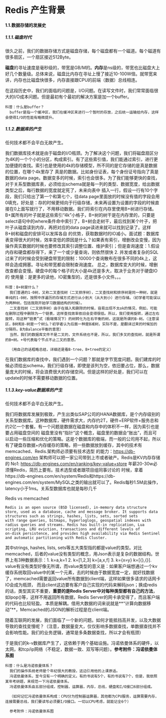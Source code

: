 # Redis 产生背景

#### 1.1.数据存储的发展史

##### 1.1.1.磁盘时代

  很久之前，我们的数据存储方式是磁盘存储，每个磁盘都有一个磁道。每个磁道有很多扇区，一个扇区接近512Byte。

  **磁盘**的寻址速度是毫秒级的，带宽是GB/M的。**内存**是ns级的，带宽也比磁盘大上好几个数量级。总体来说，磁盘比内存在寻址上慢了接近10-100W倍。就带宽来讲，内存也比磁盘快很多，内存直接跟CPU的前端（数据）总线相连。

  在这段历史中，我们的面临的问题是，I/O问题。在读写文件时，我们常常面临很大的I/O成本问题。但是最初有个最初的解决方案是加一个buffer。

```
科普：什么是buffer？
  buffer是指一个缓冲区，我们在缓冲区来进行一个暂时的存放，之后统一运输给内存，这样会使得I/O的性能有略微提升。
```

##### 1.1.2.数据库的产生

  任何技术都不会平白无故产生。

  我们数据库技术就是由于磁盘的I/O瓶颈。为了解决这个问题，我们将磁盘扇区分为4K的一个个小的分区，构成索引。有了这些索引值，我们能通过索引，进行更加便捷的查找。索引也是使用的4k的存储模型，所不同的是它存储的是真是数据的位置，在哪个4k里存了
真是的数据。比如身份证表，每个身份证号指向了真是数据的data page。数据变多的时候，索引也会很多。为了我们能够更快的查找，对于关系型数据库表，必须给出schema就是每一列的类型、数据宽度，给出数据类型之后，每行数据的宽度就定死了，未来向表中
插入一行，假设一行有10个字段，我们只给出了第一个和第七个，往data page里面放的时候没有值的字段会用0填充，好处是：存的时候更倾向于行级存储，未来再设置为设置的字段的时候直接在0上面写就行了，不用移动数据。我们将索引在内存里使用B+树进行存储。
B+属所有的叶子就是这些索引“4k”小格子，B+树的树干是在内存里的，只要是select语句中的where条件命中索引了，B+树会走树干，最后找到某个叶子，把叶子从磁盘读到内存，再把对应的data page读进来就可以找到记录了。这样B+树和磁盘的安排可以发挥各自
的优势，获取数据时的IO减小。面试题：数据库表变得很大的时候，效率变低的原因是什么？如果表有索引，增删改会变慢，因为操作真实数据的时候也要修改其索引调整位置、维护索引；但是查询速度：1.假设内存和硬盘都存得下，来了一个或少量查询，则依然很快
2. 并发或者复杂的SQL过来了的时候会受到硬盘带宽的限制：10000个查询散布在很多不同的4k上，这样会造成拥塞。寻址和带宽都会限制查询速度。 总之，数据库变大的时候，增删改查都会变慢。硬盘中的每个格子的大小是4k还是多大，取决于业务对于硬盘IO的
使用量：是更多的读他，IO密集型的，还是很多小文件。。。

```
科普：B+树是什么？
  我们普通的1-0树，又称二叉查找树（二叉排序树），二叉查找树和排序树是同一种树，就是单纯的1-0树，按照中序遍历的存储方式进行从小到大（从大到小）进行存储。（初学者可能误以为两种树，包括我刚开始学习数据结构的时候）。
  二叉查找树（二叉排序树）由于在插入和删除的时候，容易出现不太ok的情况，例如，可能在删除过程中删除为一个链表，这样查找效率依旧会变得很低。所以，我们使用旋转，通过左右旋转，将这种“链表”式（极端情况下）的树转化为左右平衡的树，这就是所谓的B-树。（注意误区，B树和B-树是一个树么？初学者认为后面一种是B减树，实际不是，是翻译过来的时候加的分隔符。B为Balance平衡的意思）
  当然，我们的数据库文件不是二叉的，文件系统也不是，所以，我们多叉的查找树，就是所谓的B+树。+号代表每个节点不止二叉的意思。
  
  （用自己的话粗略总结，详细还是看B-tree，B+tree的定义）
```

  在我们数据库的查找中，我们遇到一个问题？那就是字节宽度问题。我们建库的时候必须给出schema，我们行级存储，即使是该列为空，依旧要占位，那么，数据量庞大的时候，将会浪费很大的存储空间。但是这样的好处是，我们可以在update的时候不需要移动数据的位置。

##### 1.1.3.key-value数据库的产生



  任何技术都不会平白无故产生。

   我们将数据库发展到极致，产生出类似SAP公司的HANA数据库，是个内存级别的关系型数据库。这种数据库，硬件需求大，内存约2T，硬件+ERP软件+服务总和约2亿一个套餐。有一个问题是数据在磁盘和内存中的体积不一样，因为索引也是要占用磁盘空间的
磁盘里没有“指针”这个概念，磁盘里的数据会“胀出”，而且可以启动一些压缩和优化的策略。这是个数据库的极端，而一般的公司用不起，所以有了硬盘存数据+内存缓存的策略，把一些数据放到缓存，其中的技术有memcached、Redis.架构师必须要有技术选型
的能力：https://db-engines.com/en 架构师可以把一家公司带到上市或者破产。Redis是KV内存存储的 No1: https://db-engines.com/en/ranking/key-value+store 年薪20-30w必须懂Redis，简历上要有。技术选型或者跟项目组同事讨论的
时候，拿着https://db-engines.com/en/system/Redis和https://db-engines.com/en/system/MySQL之类的输出就可以了。Redis每秒1.5M此操作，latency小于1ms。关系型数据库也就是每秒几千   

Redis vs memcached  
```
Redis is an open source (BSD licensed), in-memory data structure store, used as a database, cache and message broker. It supports data structures such as strings, hashes, lists, sets, sorted sets 
with range queries, bitmaps, hyperloglogs, geospatial indexes with radius queries and streams. Redis has built-in replication, Lua scripting, LRU eviction, transactions and different levels of 
on-disk persistence, and provides high availability via Redis Sentinel and automatic partitioning with Redis Cluster.
```   
其中strings, hashes, lists, sets等五大类型指的都是value的类型。对比memcached，后者的value没有类型的概念，用Json表示是复杂的数据结构。世界上有3种数据表示：1. k=a,k=1 2. k=[1,2,3] k=[a,x,f] 3. k={x=y} k=[{},{}].
value有没有类型好像无所谓，而value类型的意义是：如果客户端想通过一个kv缓存系统取回value中的某一个元素，去的时候由于数据宽度一定，就好找数据了，memcached需要返回value所有数据到client端，这样如果很多请求的话网卡IO会成为瓶颈，
而且client这边要有客户自己实现的代码来解码json；换成redis的话，类型其实不重要，**重要的是Redis Server中对每种类型都有自己的方法**，如lpop()等，这样不用返回所有数据，Redis Server的网卡承受得了，而且客户端的代码也比较轻盈。
本质是解耦。借用大数据的词来说就是**“计算向数据移动”**，Memcached的JSON的解析过程是在client端。 

   随着互联网的发展，我们面临了一个新的问题。如何才能抵挡高并发，以及大数据导致的查找变慢呢？（注意，数据量变大，仅仅影响多数据查找，单数据查找并不会影响性能。我们的业务逻辑，通常是多条数据查找，所以才会有瓶颈）

   于是我们的k-v数据库产生了，这依赖于两个基础设施。冯诺依曼体系的硬件，以太网，和tcp/ip网络（不稳定，数据一致、双写等问题）。**参考附件：冯诺依曼体系图**

```
科普：什么是冯诺依曼体系？
  我们的操作系统老师是个年纪很大的教授，这边引用他的上课原话。
  冯诺依曼体系，至今没有一个明确的定义。有的书说有5个，有的书说有7个，但是，我依照某年考研题，来规范一下冯诺依曼体系。
  冯诺依曼体系由五部分组成，控制器，运算器，内存，总线，硬盘和I/O接口6部分组成。
  
  （如何记忆冯诺依曼体系构成：CPU分为控制器运算器，其他都为CPU服务，运算需要内存，连接需要总线，我们要读写必须要I/O接口。一切以CPU考虑，就能记全6个）
  
  参考附件：冯诺依曼体系图
  
```

